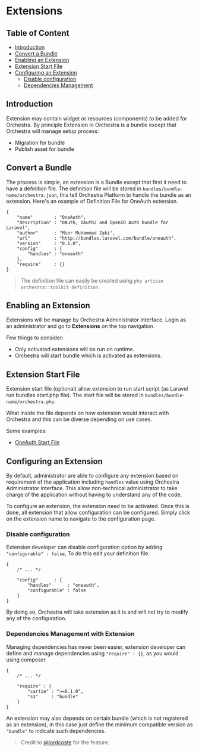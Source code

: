 # Extensions

## Table of Content
- [Introduction](#introduction)
- [Convert a Bundle](#convert-to-extension)
- [Enabling an Extension](#enable-extension)
- [Extension Start File](#start-file)
- [Configuring an Extension](#configure-extension)
	- [Disable configuration](#disable-configure-extension)
	- [Dependencies Management](#dependency-extension)

<a name="introduction"></a>
## Introduction

Extension may contain widget or resources (components) to be added for Orchestra. 
By principle Extension in Orchestra is a bundle except that Orchestra will manage 
setup process:

- Migration for bundle
- Publish asset for bundle

<a name="convert-to-extension"></a>
## Convert a Bundle

The process is simple, an extension is a Bundle except that first it need to have 
a definition file. The definition file will be stored in `bundles/bundle-name/orchestra.json`, 
this tell Orchestra Platform to handle the bundle as an extension. Here's an 
example of Definition File for OneAuth extension.

	{
		"name"        : "OneAuth",
		"description" : "OAuth, OAuth2 and OpenID Auth bundle for Laravel",
		"author"      : "Mior Muhammad Zaki",
		"url"         : "http://bundles.laravel.com/bundle/oneauth",
		"version"     : "0.1.0",
		"config"      : {
			"handles" : "oneauth"
		},
		"require"     : {}
	}

> The definition file can easily be created using `php artisan orchestra::toolkit definition`.

<a name="enable-extension"></a>
## Enabling an Extension

Extensions will be manage by Orchestra Administrator Interface. Login as an administrator and go to **Extensions** on the top navigation.

Few things to consider:

- Only activated extensions will be run on runtime.
- Orchestra will start bundle which is activated as extensions.

<a name="start-file"></a>
## Extension Start File

Extension start file (optional) allow extension to run start script (as Laravel run bundles start.php file). The start file will be stored in `bundles/bundle-name/orchestra.php`. 

What inside the file depends on how extension would interact with Orchestra and this can be diverse depending on use cases.

Some examples:

- [OneAuth Start File](https://github.com/codenitive/laravel-oneauth/blob/master/orchestra.php)

<a name="configure-extension"></a>
## Configuring an Extension

By default, administrator are able to configure any extension based on requirement of the application including `handles` value 
using Orchestra Administrator Interface. This allow non-technical administrator to take charge of the application without having 
to understand any of the code.

To configure an extension, the extension need to be activated. Once this is done, all extension that allow configuration can 
be configured. Simply click on the extension name to navigate to the configuration page.

<a name="disable-configure-extension"></a>
### Disable configuration

Extension developer can disable configuration option by adding `"configurable" : false`, To do this edit your definition file.

	{
		/* ... */

		"config"      : {
			"handles"      : "oneauth",
			"configurable" : false
		}
	}

By doing so, Orchestra will take extension as it is and will not try to modify any of the configuration.

<a name="dependency-extension"></a>
### Dependencies Management with Extension

Managing dependencies has never been easier, extension developer can define and manage dependencies using `"require" : {}`, 
as you would using composer.

	{
		/* ... */

		"require" : {
			"cartie" : ">=0.1.0",
			"s3"     : "bundle"
		}
	}

An extension may also depends on certain bundle (which is not registered as an extension), in this case just define the minimum 
compatible version as `"bundle"` to indicate such dependencies.

> Credit to [@lordcoste](http://github.com/lordcoste) for the feature.

